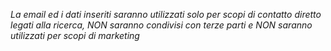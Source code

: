 *La email ed i dati inseriti saranno utilizzati solo per scopi di contatto diretto legati alla ricerca, NON saranno condivisi con terze parti e NON saranno utilizzati per scopi di marketing*